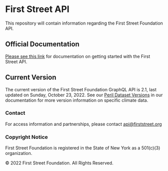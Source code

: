# First Street API

This repository will contain information regarding the First Street Foundation
API.

## Official Documentation

[Please see this link](https://docs.firststreet.org/api) for documentation on getting started with the First Street API.

## Current Version

The current version of the First Street Foundation GraphQL API is 2.1, last
updated on Sunday, October 23, 2022. See our [Peril Dataset Versions](https://docs.firststreet.org/api/peril-dataset-versions) in our documentation for more version information on specific climate data.

### Contact

For access information and partnerships, please contact api@firststreet.org

### Copyright Notice

First Street Foundation is registered in the State of New York as a 501(c)(3) organization.

© 2022 First Street Foundation. All Rights Reserved.
